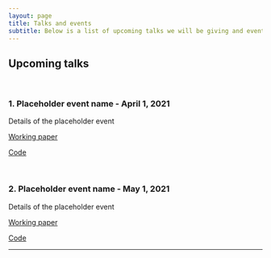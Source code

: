 ```yaml
---
layout: page
title: Talks and events
subtitle: Below is a list of upcoming talks we will be giving and events we will be attending
---
```


## Upcoming talks
  <p>&nbsp;</p>

### 1. Placeholder event name - April 1, 2021
Details of the placeholder event

[Working paper](www.nameoftheworkingpaper.com)

[Code](www.github.com)
  <p>&nbsp;</p>
  
### 2. Placeholder event name - May 1, 2021
Details of the placeholder event

[Working paper](www.nameoftheworkingpaper.com)

[Code](www.github.com)

---

<!-- ## Upcoming events a normal html comment -->
<!--  <p>&nbsp;</p>

<!-- ### 1. Society for Epidemiologic Research Annual Meeting - June 22-25, 2021
<!-- Kara, Ivan, Caleb, Daniel, and Linda will be attending SER this year in San Diego and are looking forward to meeting you!

<!-- [Working paper](www.nameoftheworkingpaper.com)

<!-- [Code](www.github.com)
<!--  <p>&nbsp;</p>

---

## Past talks
  <p>&nbsp;</p>

### 1. Society for Epidemiologic Research Annual Meeting - June 22-25, 2021
Kara, Ivan, Caleb, Daniel, and Linda will be attending SER this year in San Diego and are looking forward to meeting you!

[Working paper](www.nameoftheworkingpaper.com)

[Code](www.github.com)
  <p>&nbsp;</p>

